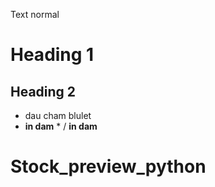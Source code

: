 Text normal
# Heading 1
## Heading 2
* dau cham blulet
* **in dam** *
/
**in dam** 
# Stock_preview_python
